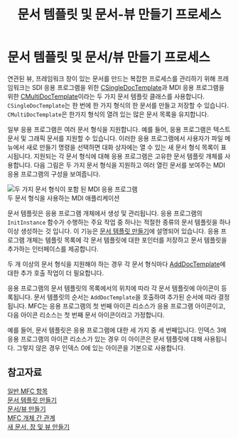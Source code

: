 ﻿---
title: 문서 템플릿 및 문서-뷰 만들기 프로세스
ms.date: 11/19/2018
helpviewer_keywords:
- icons, for multiple document templates
- document templates [MFC], and views
- document/view architecture [MFC], creating document/view
- single document template
- MFC, document templates
- multiple document template
- CDocTemplate class [MFC]
- templates [MFC], document templates
ms.assetid: 311ce4cd-fbdf-4ea1-a51b-5bb043abbcee
ms.openlocfilehash: 79d24ef4b6687bce61295a92cdb90f4ce4a0d619
ms.sourcegitcommit: 0ab61bc3d2b6cfbd52a16c6ab2b97a8ea1864f12
ms.translationtype: MT
ms.contentlocale: ko-KR
ms.lasthandoff: 04/23/2019
ms.locfileid: "62389611"
---
# <a name="document-templates-and-the-documentview-creation-process"></a>문서 템플릿 및 문서/뷰 만들기 프로세스

연관된 뷰, 프레임워크 창이 있는 문서를 만드는 복잡한 프로세스를 관리하기 위해 프레임워크는 SDI 응용 프로그램을 위한 [CSingleDocTemplate](../mfc/reference/csingledoctemplate-class.md)과 MDI 응용 프로그램을 위한 [CMultiDocTemplate](../mfc/reference/cmultidoctemplate-class.md)이라는 두 가지 문서 템플릿 클래스를 사용합니다. `CSingleDocTemplate`는 한 번에 한 가지 형식의 한 문서를 만들고 저장할 수 있습니다. `CMultiDocTemplate`은 한가지 형식의 열려 있는 많은 문서 목록을 유지합니다.

일부 응용 프로그램은 여러 문서 형식을 지원합니다. 예를 들어, 응용 프로그램은 텍스트 문서 및 그래픽 문서를 지원할 수 있습니다. 이러한 응용 프로그램에서 사용자가 파일 메뉴에서 새로 만들기 명령을 선택하면 대화 상자에는 열 수 있는 새 문서 형식 목록이 표시됩니다. 지원되는 각 문서 형식에 대해 응용 프로그램은 고유한 문서 템플릿 개체를 사용합니다. 다음 그림은 두 가지 문서 형식을 지원하고 여러 열린 문서를 보여주는 MDI 응용 프로그램의 구성을 보여줍니다.

![두 가지 문서 형식이 포함 된 MDI 응용 프로그램](../mfc/media/vc387h1.gif "2 가지 문서 형식이 있는 MDI 응용 프로그램") <br/>
두 문서 형식을 사용하는 MDI 애플리케이션

문서 템플릿은 응용 프로그램 개체에서 생성 및 관리됩니다. 응용 프로그램의 `InitInstance` 함수가 수행하는 주요 작업 중 하나는 적절한 종류의 문서 템플릿을 하나 이상 생성하는 것 입니다. 이 기능은 [문서 템플릿 만들기](../mfc/document-template-creation.md)에 설명되어 있습니다. 응용 프로그램 개체는 템플릿 목록에 각 문서 템플릿에 대한 포인터를 저장하고 문서 템플릿을 추가하는 인터페이스를 제공합니다.

두 개 이상의 문서 형식을 지원해야 하는 경우 각 문서 형식마다 [AddDocTemplate](../mfc/reference/cwinapp-class.md#adddoctemplate)에 대한 추가 호출 작업이 더 필요합니다.

응용 프로그램의 문서 템플릿의 목록에서의 위치에 따라 각 문서 템플릿에 아이콘이 등록됩니다. 문서 템플릿의 순서는 `AddDocTemplate`을 호출하여 추가된 순서에 따라 결정됩니다. MFC는 응용 프로그램의 첫 번째 아이콘 리소스가 응용 프로그램 아이콘이고, 다음 아이콘 리소스는 첫 번째 문서 아이콘이라고 가정합니다.

예를 들어, 문서 템플릿은 응용 프로그램에 대한 세 가지 중 세 번째입니다. 인덱스 3에 응용 프로그램의 아이콘 리소스가 있는 경우 이 아이콘은 문서 템플릿에 대해 사용됩니다. 그렇지 않은 경우 인덱스 0에 있는 아이콘을 기본으로 사용합니다.

## <a name="see-also"></a>참고자료

[일반 MFC 항목](../mfc/general-mfc-topics.md)<br/>
[문서 템플릿 만들기](../mfc/document-template-creation.md)<br/>
[문서/뷰 만들기](../mfc/document-view-creation.md)<br/>
[MFC 개체 간 관계](../mfc/relationships-among-mfc-objects.md)<br/>
[새 문서, 창 및 뷰 만들기](../mfc/creating-new-documents-windows-and-views.md)
